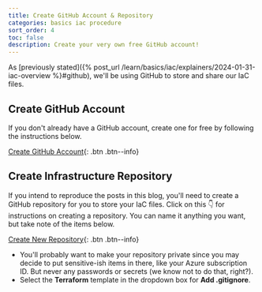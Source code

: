 ```yaml
---
title: Create GitHub Account & Repository
categories: basics iac procedure
sort_order: 4
toc: false
description: Create your very own free GitHub account!
---
```

As [previously stated]({% post_url /learn/basics/iac/explainers/2024-01-31-iac-overview %}#github), we'll be using GitHub to store and share our IaC files.<!--more-->

## Create GitHub Account

If you don't already have a GitHub account, create one for free by following the instructions below.

[Create GitHub Account](https://docs.github.com/en/get-started/start-your-journey/creating-an-account-on-github){: .btn .btn--info}

## Create Infrastructure Repository

If you intend to reproduce the posts in this blog, you'll need to create a GitHub repository for you to store your IaC files. Click on this :point_down: for instructions on creating a repository. You can name it anything you want, but take note of the items below.

[Create New Repository](https://docs.github.com/en/repositories/creating-and-managing-repositories/creating-a-new-repository){: .btn .btn--info}

- You'll probably want to make your repository private since you may decide to put sensitive-ish items in there, like your Azure subscription ID. But never any passwords or secrets (we know not to do that, right?).
- Select the **Terraform** template in the dropdown box for **Add .gitignore**.